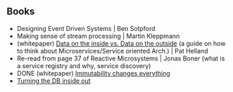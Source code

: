 ## Books

- Designing Event Driven Systems | Ben Sotpford
- Making sense of stream processing | Martin Kleppmann
- (whitepaper) [Data on the inside vs. Data on the outside](https://www.cidrdb.org/cidr2005/papers/P12.pdf) (a guide on how to think about Microservices/Service oriented Arch.) | Pat Helland
- Re-read from page 37 of Reactive Microsystems | Jonas Boner (what is a service registry and why, service discovery)
- DONE (whitepaper) [Immutability changes everything](https://www.cidrdb.org/cidr2015/Papers/CIDR15_Paper16.pdf)
- [Turning the DB inside out](https://www.confluent.io/blog/turning-the-database-inside-out-with-apache-samza/)
